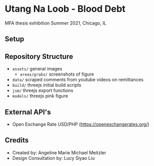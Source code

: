 # Utang Na Loob - Blood Debt
MFA thesis exhibition
Summer 2021, Chicago, IL
## Setup

## Repository Structure
* `assets/` general images
  - `areas/grabs/` screenshots of figure
* `data/` scraped comments from youtube videos on remittances
* `build/` threejs initial build scripts
* `jsm/` threejs export functions
* `models/` threejs pink figure

## External API's
- Open Exchange Rate USD/PHP (https://openexchangerates.org/)
## Credits
- Created by: Angeline Marie Michael Meitzler
- Design Consultation by: Lucy Siyao Liu
